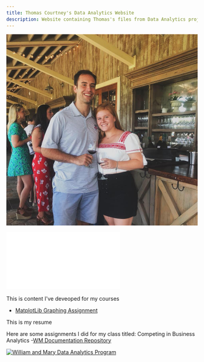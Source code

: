 ```yaml
---
title: Thomas Courtney's Data Analytics Website
description: Website containing Thomas's files from Data Analytics projects
---
```


![My Picture](pics/TCCC.jpg)

![Resume](pics/TC_Resumex.pdf)

This is content I've deveoped for my courses
- [MatplotLib Graphing Assignment](/MatplotLib/index.md)

This is my resume



Here are some assignments I did for my class titled: Competing in Business Analytics
-[WM Documentation Repository](https://github.com/tpcourtneywm/williamandmarydocumentation)

[![William and Mary Data Analytics Program](https://img.youtube.com/vi/UTtg_NwdGhc/0.jpg)](https://www.youtube.com/watch?v=UTtg_NwdGhc)
